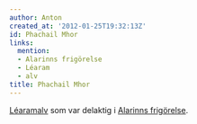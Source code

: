 ```yaml
---
author: Anton
created_at: '2012-01-25T19:32:13Z'
id: Phachail Mhor
links:
  mention:
  - Alarinns frigörelse
  - Léaram
  - alv
title: Phachail Mhor
---
```


[Léaram][][alv] som var delaktig i [Alarinns frigörelse].

  [Léaram]: Léaram
  [alv]: alv
  [Alarinns frigörelse]: Alarinns_frigörelse
